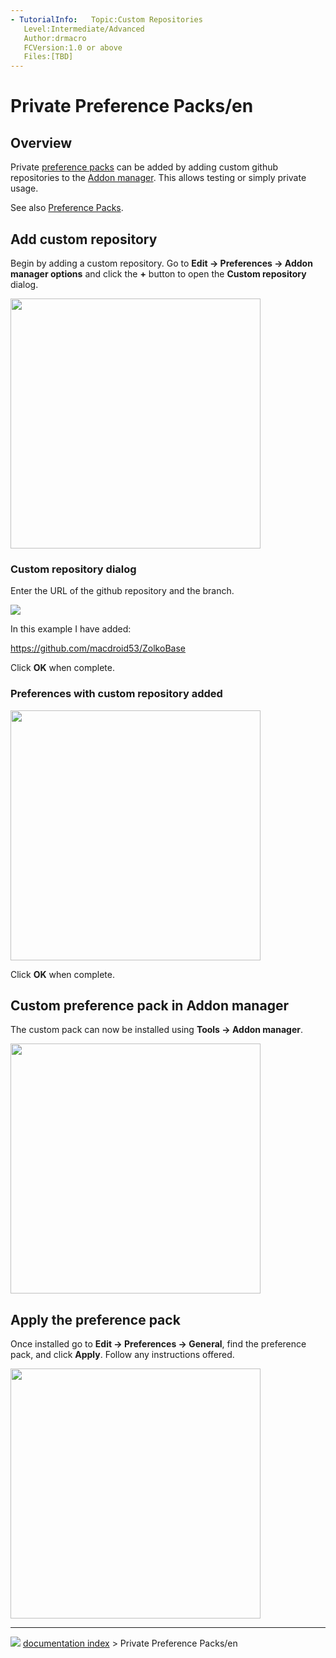 ```yaml
---
- TutorialInfo:   Topic:Custom Repositories
   Level:Intermediate/Advanced
   Author:drmacro
   FCVersion:1.0 or above
   Files:[TBD]
---
```


# Private Preference Packs/en





## Overview

Private [preference packs](Preference_Packs.md) can be added by adding custom github repositories to the [Addon manager](Std_AddonMgr.md). This allows testing or simply private usage.

See also [Preference Packs](Preference_Packs.md).

## Add custom repository 

Begin by adding a custom repository. Go to **Edit → Preferences → Addon manager options** and click the **+** button to open the **Custom repository** dialog.

<img alt="" src=images/Preferences_AM_addrepo.png  style="width:400px;">

### Custom repository dialog 

Enter the URL of the github repository and the branch.

![](images/Preferences_AM_customrepo.png )

In this example I have added:

<https://github.com/macdroid53/ZolkoBase>

Click **OK** when complete.

### Preferences with custom repository added 

<img alt="" src=images/Preferences_AM_after.png  style="width:400px;">

Click **OK** when complete.

## Custom preference pack in Addon manager 

The custom pack can now be installed using **Tools → Addon manager**.

<img alt="" src=images/PreferencePack_in_AM.png  style="width:400px;">

## Apply the preference pack 

Once installed go to **Edit → Preferences → General**, find the preference pack, and click **Apply**. Follow any instructions offered.

<img alt="" src=images/PeferencesPP_apply.png  style="width:400px;">



---
![](images/Button_right.svg) [documentation index](../README.md) > Private Preference Packs/en
